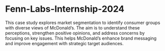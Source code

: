 # Fenn-Labs-Internship-2024
This case study explores market segmentation to identify consumer groups with diverse views of McDonald’s. The aim is to understand these perceptions, strengthen positive opinions, and address concerns by focusing on key issues. This helps McDonald’s enhance brand messaging and improve engagement with strategic target audiences.
